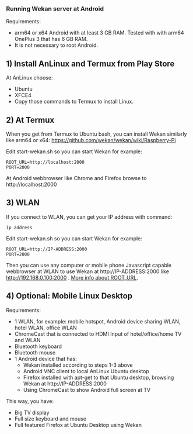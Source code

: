 ### Running Wekan server at Android

Requirements:
- arm64 or x64 Android with at least 3 GB RAM. Tested with with arm64 OnePlus 3 that has 6 GB RAM.
- It is not necessary to root Android.

## 1) Install AnLinux and Termux from Play Store

At AnLinux choose:
- Ubuntu
- XFCE4
- Copy those commands to Termux to install Linux.

## 2) At Termux

When you get from Termux to Ubuntu bash, you can install Wekan similarly like arm64 or x64:
https://github.com/wekan/wekan/wiki/Raspberry-Pi

Edit start-wekan.sh so you can start Wekan for example:
```
ROOT_URL=http://localhost:2000
PORT=2000
```
At Android webbrowser like Chrome and Firefox browse to http://localhost:2000

## 3) WLAN

If you connect to WLAN, you can get your IP address with command:
```
ip address
```
Edit start-wekan.sh so you can start Wekan for example:
```
ROOT_URL=http://IP-ADDRESS:2000
PORT=2000
```
Then you can use any computer or mobile phone Javascript capable webbrowser at WLAN to use Wekan at http://IP-ADDRESS:2000 like http://192.168.0.100:2000 . [More info about ROOT_URL](https://github.com/wekan/wekan/wiki/Settings).

## 4) Optional: Mobile Linux Desktop

Requirements:
- 1 WLAN, for example: mobile hotspot, Android device sharing WLAN, hotel WLAN, office WLAN
- ChromeCast that is connected to HDMI Input of hotel/office/home TV and WLAN
- Bluetooth keyboard
- Bluetooth mouse
- 1 Android device that has:
  - Wekan installed according to steps 1-3 above
  - Android VNC client to local AnLinux Ubuntu desktop
  - Firefox installed with apt-get to that Ubuntu desktop, browsing Wekan at http://IP-ADDRESS:2000
  - Using ChromeCast to show Android full screen at TV

This way, you have:
- Big TV display
- Full size keyboard and mouse
- Full featured Firefox at Ubuntu Desktop using Wekan